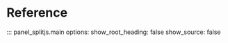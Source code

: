# Reference

::: panel_splitjs.main
    options:
      show_root_heading: false
      show_source: false
